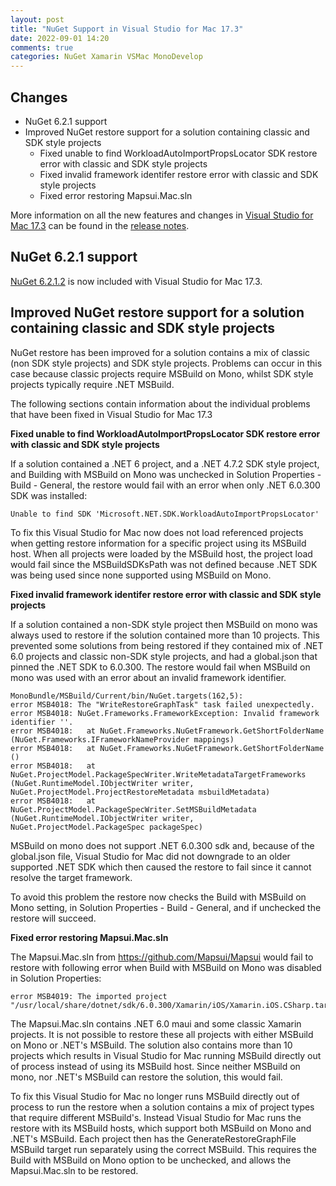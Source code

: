 ```yaml
---
layout: post
title: "NuGet Support in Visual Studio for Mac 17.3"
date: 2022-09-01 14:20
comments: true
categories: NuGet Xamarin VSMac MonoDevelop
---
```


## Changes

   * NuGet 6.2.1 support
   * Improved NuGet restore support for a solution containing classic and SDK style projects
     * Fixed unable to find WorkloadAutoImportPropsLocator SDK restore error with classic and SDK style projects
     * Fixed invalid framework identifer restore error with classic and SDK style projects
     * Fixed error restoring Mapsui.Mac.sln
 
More information on all the new features and changes in [Visual Studio for Mac 17.3](https://www.visualstudio.com/vs/visual-studio-mac/)
can be found in the [release notes](https://docs.microsoft.com/en-us/visualstudio/releases/2022/mac-release-notes).

## NuGet 6.2.1 support
    
[NuGet 6.2.1.2](https://learn.microsoft.com/en-us/nuget/release-notes/nuget-6.2) is now
included with Visual Studio for Mac 17.3.

## Improved NuGet restore support for a solution containing classic and SDK style projects

NuGet restore has been improved for a solution contains a mix of classic 
(non SDK style projects) and SDK style projects. Problems can occur
in this case because classic projects require MSBuild on Mono, whilst SDK style
projects typically require .NET MSBuild.

The following sections contain information about the individual problems that have
been fixed in Visual Studio for Mac 17.3

**Fixed unable to find WorkloadAutoImportPropsLocator SDK restore error with classic and SDK style projects**

If a solution contained a .NET 6 project, and a .NET 4.7.2 SDK style
project, and Building with MSBuild on Mono was unchecked in
Solution Properties - Build - General, the restore
would fail with an error when only .NET 6.0.300 SDK was installed:

    Unable to find SDK 'Microsoft.NET.SDK.WorkloadAutoImportPropsLocator'

To fix this Visual Studio for Mac now does not load referenced
projects when getting restore information for a specific project
using its MSBuild host. When all projects were loaded by the
MSBuild host, the project load would fail since the MSBuildSDKsPath
was not defined because .NET SDK was being used since none
supported using MSBuild on Mono.

**Fixed invalid framework identifer restore error with classic and SDK style projects**

If a solution contained a non-SDK style project then MSBuild on mono was
always used to restore if the solution contained more than 10
projects. This prevented some solutions from being
restored if they contained mix of .NET 6.0 projects and
classic non-SDK style projects, and had a global.json that pinned the .NET SDK
to 6.0.300. The restore would fail when MSBuild on mono was used with an
error about an invalid framework identifier.

```
MonoBundle/MSBuild/Current/bin/NuGet.targets(162,5):
error MSB4018: The "WriteRestoreGraphTask" task failed unexpectedly.
error MSB4018: NuGet.Frameworks.FrameworkException: Invalid framework identifier ''.
error MSB4018:   at NuGet.Frameworks.NuGetFramework.GetShortFolderName (NuGet.Frameworks.IFrameworkNameProvider mappings)
error MSB4018:   at NuGet.Frameworks.NuGetFramework.GetShortFolderName ()
error MSB4018:   at NuGet.ProjectModel.PackageSpecWriter.WriteMetadataTargetFrameworks (NuGet.RuntimeModel.IObjectWriter writer, NuGet.ProjectModel.ProjectRestoreMetadata msbuildMetadata)
error MSB4018:   at NuGet.ProjectModel.PackageSpecWriter.SetMSBuildMetadata (NuGet.RuntimeModel.IObjectWriter writer, NuGet.ProjectModel.PackageSpec packageSpec)
```

MSBuild on mono does not support .NET 6.0.300 sdk and, because of the
global.json file, Visual Studio for Mac did not downgrade to an older supported
.NET SDK which then caused the restore to fail since it cannot resolve the target framework.

To avoid this problem the restore now checks the Build with MSBuild
on Mono setting, in Solution Properties - Build - General, and if unchecked
the restore will succeed.

**Fixed error restoring Mapsui.Mac.sln**

The Mapsui.Mac.sln from https://github.com/Mapsui/Mapsui would fail to
restore with following error when Build with
MSBuild on Mono was disabled in Solution Properties:

    error MSB4019: The imported project "/usr/local/share/dotnet/sdk/6.0.300/Xamarin/iOS/Xamarin.iOS.CSharp.targets"

The Mapsui.Mac.sln contains .NET 6.0 maui and some classic Xamarin
projects. It is not possible to restore these all projects with either
MSBuild on Mono or .NET's MSBuild. The solution also contains more than
10 projects which results in Visual Studio for Mac running MSBuild directly out of process
instead of using its MSBuild host. Since neither MSBuild on mono, nor .NET's MSBuild can
restore the solution, this would fail.

To fix this Visual Studio for Mac no longer runs MSBuild
directly out of process to run the restore when a solution contains a mix of project types that
require different MSBuild's. Instead Visual Studio for Mac runs the
restore with its MSBuild hosts, which support both MSBuild on Mono and 
.NET's MSBuild. Each project then has the GenerateRestoreGraphFile MSBuild
target run separately using the correct MSBuild. This requires
the Build with MSBuild on Mono option to be unchecked, and allows
the Mapsui.Mac.sln to be restored.